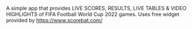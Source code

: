 A simple app that provides LIVE SCORES, RESULTS, LIVE TABLES & VIDEO HIGHLIGHTS of FIFA Football World Cup 2022 games.
Uses free widget provided by https://www.scorebat.com/
